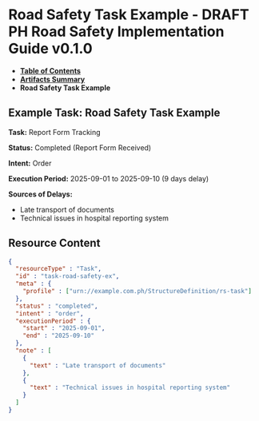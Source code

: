# Road Safety Task Example - DRAFT PH Road Safety Implementation Guide v0.1.0

* [**Table of Contents**](toc.md)
* [**Artifacts Summary**](artifacts.md)
* **Road Safety Task Example**

## Example Task: Road Safety Task Example

**Task:** Report Form Tracking

**Status:** Completed (Report Form Received)

**Intent:** Order

**Execution Period:** 2025-09-01 to 2025-09-10 (9 days delay)

**Sources of Delays:**

* Late transport of documents
* Technical issues in hospital reporting system



## Resource Content

```json
{
  "resourceType" : "Task",
  "id" : "task-road-safety-ex",
  "meta" : {
    "profile" : ["urn://example.com.ph/StructureDefinition/rs-task"]
  },
  "status" : "completed",
  "intent" : "order",
  "executionPeriod" : {
    "start" : "2025-09-01",
    "end" : "2025-09-10"
  },
  "note" : [
    {
      "text" : "Late transport of documents"
    },
    {
      "text" : "Technical issues in hospital reporting system"
    }
  ]
}

```
